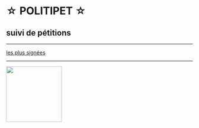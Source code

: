 ☆ POLITIPET ☆
=============

suivi de pétitions
------------------

-----

[les plus signées](https://petitions.assemblee-nationale.fr/initiatives?order=most_voted)


<div id="contents"></div>
<script src="main.js"></script>

-----

<a href="commission/lois.html">
<img
   style="width: 150px"
   src="https://www.assemblee-nationale.fr/var/ezflow_site/storage/images/3/8/8/9/4589883-1-fre-FR/PICTO_AFF_LOIS_300x300.png">
</a>


<style>

img	{ max-width: 100%; }
img	{ display: block; }
#contents > div { margin-bottom: 5rem; }

</style>
